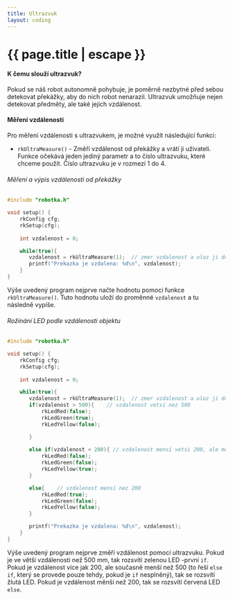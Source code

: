 ```yaml
---
title: Ultrazvuk
layout: coding
---
```


# {{ page.title | escape }}
#### K čemu slouží ultrazvuk?
Pokud se náš robot autonomně pohybuje, je poměrně nezbytné před sebou detekovat překážky, aby do nich robot nenarazil. Ultrazvuk umožňuje nejen detekovat předměty, ale také jejich vzdálenost.

#### Měření vzdálenosti
Pro měření vzdálenosti s ultrazvukem, je možné využít následující funkci:
- `rkUltraMeasure()` - Změří vzdálenost od překážky a vrátí ji uživateli. Funkce očekává jeden jediný parametr a to číslo ultrazvuku, které chceme použít. Číslo ultrazvuku je v rozmezí 1 do 4.

###### Měření a výpis vzdálenosti od překážky
```cpp
#include "robotka.h"

void setup() {
    rkConfig cfg;
    rkSetup(cfg);
    
    int vzdalenost = 0;

    while(true){
       vzdalenost = rkUltraMeasure(1);  // zmer vzdalenost a uloz ji do promenne
       printf("Prekazka je vzdalena: %d\n", vzdalenost);
    }
}
``` 
Výše uvedený program nejprve načte hodnotu pomocí funkce `rkUltraMeasure()`. Tuto hodnotu uloží do proměnné `vzdalenost` a tu následně vypíše.

###### Rožínání LED podle vzdálenosti objektu
```cpp
#include "robotka.h"

void setup() {
    rkConfig cfg;
    rkSetup(cfg);
    
    int vzdalenost = 0;

    while(true){
       vzdalenost = rkUltraMeasure(1);  // zmer vzdalenost a uloz ji do promenne
       if(vzdalenost > 500){    // vzdalenost vetsi nez 500
           rkLedRed(false);
           rkLedGreen(true);
           rkLedYellow(false);

       }
       
       else if(vzdalenost < 200){ // vzdalenost mensí vetsi 200, ale mensi nez 500
           rkLedRed(false);
           rkLedGreen(false);
           rkLedYellow(true);
       }

       else{    // vzdalenost mensí nez 200
           rkLedRed(true);
           rkLedGreen(false);
           rkLedYellow(false);
       }

       printf("Prekazka je vzdalena: %d\n", vzdalenost);
    }
}
``` 
Výše uvedený program nejprve změří vzdálenost pomocí ultrazvuku. Pokud je ve větší vzdálenosti než 500 mm, tak rozsvítí zelenou LED -první `if`. Pokud je vzdálenost více jak 200, ale současně menší než 500 (to řeší `else if`, který se provede pouze tehdy, pokud je `if` nesplněný), tak se rozsvítí žlutá LED. Pokud je vzdálenost měnší než 200, tak se rozsvítí červená LED `else`.


